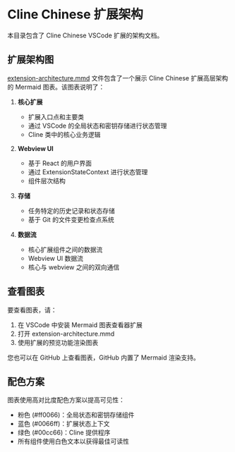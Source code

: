 # Cline Chinese 扩展架构

本目录包含了 Cline Chinese VSCode 扩展的架构文档。

## 扩展架构图

[extension-architecture.mmd](./extension-architecture.mmd) 文件包含了一个展示 Cline Chinese 扩展高层架构的 Mermaid 图表。该图表说明了：

1. **核心扩展**
   - 扩展入口点和主要类
   - 通过 VSCode 的全局状态和密钥存储进行状态管理
   - Cline 类中的核心业务逻辑

2. **Webview UI**
   - 基于 React 的用户界面
   - 通过 ExtensionStateContext 进行状态管理
   - 组件层次结构

3. **存储**
   - 任务特定的历史记录和状态存储
   - 基于 Git 的文件变更检查点系统

4. **数据流**
   - 核心扩展组件之间的数据流
   - Webview UI 数据流
   - 核心与 webview 之间的双向通信

## 查看图表

要查看图表，请：
1. 在 VSCode 中安装 Mermaid 图表查看器扩展
2. 打开 extension-architecture.mmd
3. 使用扩展的预览功能渲染图表

您也可以在 GitHub 上查看图表，GitHub 内置了 Mermaid 渲染支持。

## 配色方案

图表使用高对比度配色方案以提高可见性：
- 粉色 (#ff0066)：全局状态和密钥存储组件
- 蓝色 (#0066ff)：扩展状态上下文
- 绿色 (#00cc66)：Cline 提供程序
- 所有组件使用白色文本以获得最佳可读性
